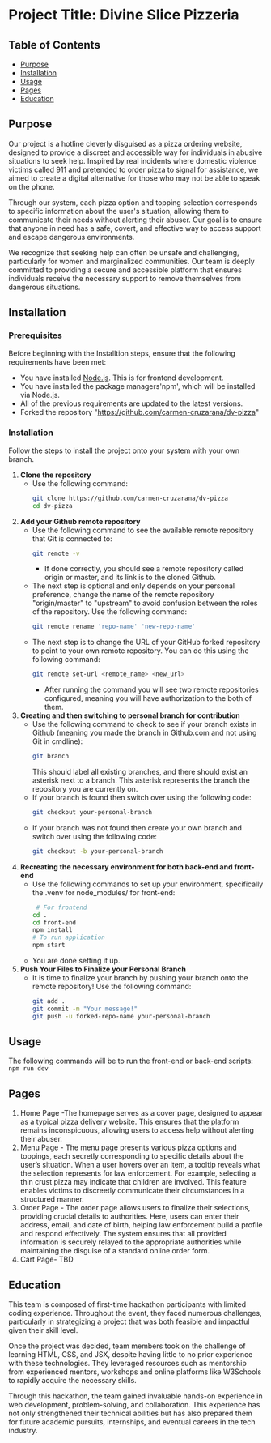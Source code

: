 # Project Title: Divine Slice Pizzeria

## Table of Contents
 
- [Purpose](#purpose)
- [Installation](#installation)
- [Usage](#usage)
- [Pages](#pages)
- [Education](#education)

## Purpose
Our project is a hotline cleverly disguised as a pizza ordering website, designed to provide a discreet and accessible way for individuals in abusive situations to seek help. Inspired by real incidents where domestic violence victims called 911 and pretended to order pizza to signal for assistance, we aimed to create a digital alternative for those who may not be able to speak on the phone.

Through our system, each pizza option and topping selection corresponds to specific information about the user's situation, allowing them to communicate their needs without alerting their abuser. Our goal is to ensure that anyone in need has a safe, covert, and effective way to access support and escape dangerous environments.

We recognize that seeking help can often be unsafe and challenging, particularly for women and marginalized communities. Our team is deeply committed to providing a secure and accessible platform that ensures individuals receive the necessary support to remove themselves from dangerous situations.

## Installation

### Prerequisites

Before beginning with the Installtion steps, ensure that the following requirements have been met:

- You have installed [Node.js](https://nodejs.org/). This is for frontend development.
- You have installed the package managers'npm', which will be installed via Node.js.
- All of the previous requirements are updated to the latest versions.
- Forked the repository "https://github.com/carmen-cruzarana/dv-pizza"

### Installation

Follow the steps to install the project onto your system with your own branch.

1. **Clone the repository**
   - Use the following command:
     ```bash
     git clone https://github.com/carmen-cruzarana/dv-pizza
     cd dv-pizza
     ```
2. **Add your Github remote repository**
   - Use the following command to see the available remote repository that Git is connected to:
     ```bash
     git remote -v
     ```
     - If done correctly, you should see a remote repository called origin or master, and its link is to the cloned Github.
   - The next step is optional and only depends on your personal preference, change the name of the remote repository "origin/master" to "upstream" to avoid confusion between the roles of the repository. Use the following command:
     ```bash
     git remote rename 'repo-name' 'new-repo-name'
     ```
   - The next step is to change the URL of your GitHub forked repository to point to your own remote repository. You can do this using the following command:
     ```bash
     git remote set-url <remote_name> <new_url>
     ```
     - After running the command you will see two remote repositories configured, meaning you will have authorization to the both of them.
3. **Creating and then switching to personal branch for contribution**
   - Use the following command to check to see if your branch exists in Github (meaning you made the branch in Github.com and not using Git in cmdline):
     ```bash
     git branch
     ```
     This should label all existing branches, and there should exist an asterisk next to a branch. This asterisk represents the branch the repository you are currently on.
   - If your branch is found then switch over using the following code:
     ```bash
     git checkout your-personal-branch
     ```
   - If your branch was not found then create your own branch and switch over using the following code:
     ```bash
     git checkout -b your-personal-branch
     ```
4. **Recreating the necessary environment for both back-end and front-end**
   - Use the following commands to set up your environment, specifically the .venv for node_modules/ for front-end:
     ```bash
      # For frontend
     cd .
     cd front-end
     npm install
     # To run application
     npm start
     ```
   - You are done setting it up.
5. **Push Your Files to Finalize your Personal Branch**
   - It is time to finalize your branch by pushing your branch onto the remote repository! Use the following command:
     ```bash
     git add .
     git commit -m "Your message!"
     git push -u forked-repo-name your-personal-branch
     ```
## Usage

The following commands will be to run the front-end or back-end scripts:
``` npm run dev ```

## Pages

1. Home Page -The homepage serves as a cover page, designed to appear as a typical pizza delivery website. This ensures that the platform remains inconspicuous, allowing users to access help without alerting their abuser.
2. Menu Page - The menu page presents various pizza options and toppings, each secretly corresponding to specific details about the user’s situation. When a user hovers over an item, a tooltip reveals what the selection represents for law enforcement. For example, selecting a thin crust pizza may indicate that children are involved. This feature enables victims to discreetly communicate their circumstances in a structured manner.
3. Order Page - The order page allows users to finalize their selections, providing crucial details to authorities. Here, users can enter their address, email, and date of birth, helping law enforcement build a profile and respond effectively. The system ensures that all provided information is securely relayed to the appropriate authorities while maintaining the disguise of a standard online order form.
4. Cart Page- TBD


## Education
This team is composed of first-time hackathon participants with limited coding experience. Throughout the event, they faced numerous challenges, particularly in strategizing a project that was both feasible and impactful given their skill level.

Once the project was decided, team members took on the challenge of learning HTML, CSS, and JSX, despite having little to no prior experience with these technologies. They leveraged resources such as mentorship from experienced mentors, workshops and online platforms like W3Schools to rapidly acquire the necessary skills.

Through this hackathon, the team gained invaluable hands-on experience in web development, problem-solving, and collaboration. This experience has not only strengthened their technical abilities but has also prepared them for future academic pursuits, internships, and eventual careers in the tech industry.


